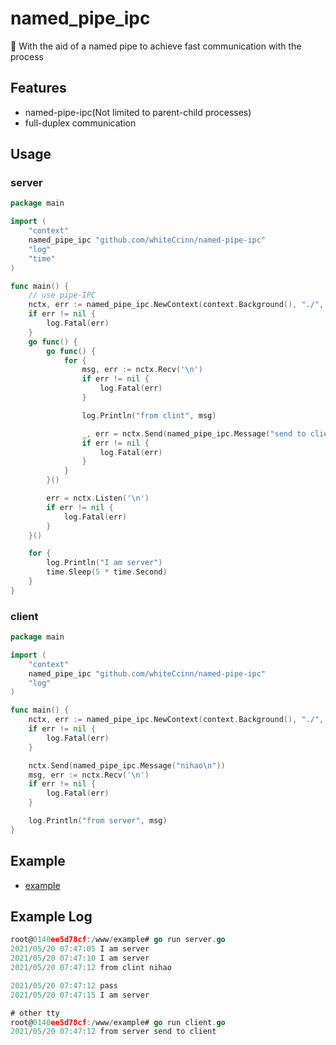 # named_pipe_ipc
🚀 With the aid of a named pipe to achieve fast communication with the process

## Features

- named-pipe-ipc(Not limited to parent-child processes)
- full-duplex communication

## Usage

### server

```go
package main

import (
	"context"
	named_pipe_ipc "github.com/whiteCcinn/named-pipe-ipc"
	"log"
	"time"
)

func main() {
	// use pipe-IPC
	nctx, err := named_pipe_ipc.NewContext(context.Background(), "./", named_pipe_ipc.S)
	if err != nil {
		log.Fatal(err)
	}
	go func() {
		go func() {
			for {
				msg, err := nctx.Recv('\n')
				if err != nil {
					log.Fatal(err)
				}

				log.Println("from clint", msg)

				_, err = nctx.Send(named_pipe_ipc.Message("send to client\n"))
				if err != nil {
					log.Fatal(err)
				}
			}
		}()

		err = nctx.Listen('\n')
		if err != nil {
			log.Fatal(err)
		}
	}()

	for {
		log.Println("I am server")
		time.Sleep(5 * time.Second)
	}
}
```

### client

```go
package main

import (
	"context"
	named_pipe_ipc "github.com/whiteCcinn/named-pipe-ipc"
	"log"
)

func main() {
	nctx, err := named_pipe_ipc.NewContext(context.Background(), "./", named_pipe_ipc.C)
	if err != nil {
		log.Fatal(err)
	}

	nctx.Send(named_pipe_ipc.Message("nihao\n"))
	msg, err := nctx.Recv('\n')
	if err != nil {
		log.Fatal(err)
	}

	log.Println("from server", msg)
}

```

## Example
- [example](https://github.com/whiteCcinn/named-pipe-ipc/tree/main/example)


## Example Log

```go
root@0140ee5d78cf:/www/example# go run server.go
2021/05/20 07:47:05 I am server
2021/05/20 07:47:10 I am server
2021/05/20 07:47:12 from clint nihao

2021/05/20 07:47:12 pass
2021/05/20 07:47:15 I am server

# other tty
root@0140ee5d78cf:/www/example# go run client.go
2021/05/20 07:47:12 from server send to client
```